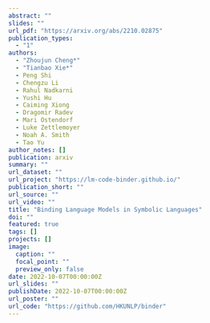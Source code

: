 ```yaml
---
abstract: ""
slides: ""
url_pdf: "https://arxiv.org/abs/2210.02875"
publication_types:
  - "1"
authors:
  - "Zhoujun Cheng*"
  - "Tianbao Xie*"
  - Peng Shi
  - Chengzu Li
  - Rahul Nadkarni
  - Yushi Hu
  - Caiming Xiong
  - Dragomir Radev
  - Mari Ostendorf
  - Luke Zettlemoyer
  - Noah A. Smith
  - Tao Yu
author_notes: []
publication: arxiv
summary: ""
url_dataset: ""
url_project: "https://lm-code-binder.github.io/"
publication_short: ""
url_source: ""
url_video: ""
title: "Binding Language Models in Symbolic Languages"
doi: ""
featured: true
tags: []
projects: []
image:
  caption: ""
  focal_point: ""
  preview_only: false
date: 2022-10-07T00:00:00Z
url_slides: ""
publishDate: 2022-10-07T00:00:00Z
url_poster: ""
url_code: "https://github.com/HKUNLP/binder"
---
```

